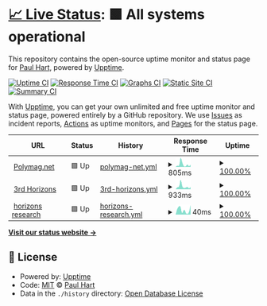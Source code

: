# [📈 Live Status](https://atomicjeep.github.io/up): <!--live status--> **🟩 All systems operational**

This repository contains the open-source uptime monitor and status page for [Paul Hart](https://atomicjeep.github.io/up), powered by [Upptime](https://github.com/upptime/upptime).

[![Uptime CI](https://github.com/atomicjeep/up/workflows/Uptime%20CI/badge.svg)](https://github.com/upptime/upptime/actions?query=workflow%3A%22Uptime+CI%22)
[![Response Time CI](https://github.com/atomicjeep/up/workflows/Response%20Time%20CI/badge.svg)](https://github.com/upptime/upptime/actions?query=workflow%3A%22Response+Time+CI%22)
[![Graphs CI](https://github.com/atomicjeep/up/workflows/Graphs%20CI/badge.svg)](https://github.com/upptime/upptime/actions?query=workflow%3A%22Graphs+CI%22)
[![Static Site CI](https://github.com/atomicjeep/up/workflows/Static%20Site%20CI/badge.svg)](https://github.com/upptime/upptime/actions?query=workflow%3A%22Static+Site+CI%22)
[![Summary CI](https://github.com/atomicjeep/up/workflows/Summary%20CI/badge.svg)](https://github.com/upptime/upptime/actions?query=workflow%3A%22Summary+CI%22)

With [Upptime](https://upptime.js.org), you can get your own unlimited and free uptime monitor and status page, powered entirely by a GitHub repository. We use [Issues](https://github.com/atomicjeep/up/issues) as incident reports, [Actions](https://github.com/atomicjeep/up/actions) as uptime monitors, and [Pages](https://atomicjeep.github.io/up) for the status page.

<!--start: status pages-->
<!-- This summary is generated by Upptime (https://github.com/upptime/upptime) -->
<!-- Do not edit this manually, your changes will be overwritten -->
<!-- prettier-ignore -->
| URL | Status | History | Response Time | Uptime |
| --- | ------ | ------- | ------------- | ------ |
| <img alt="" src="https://favicons.githubusercontent.com/www.polymag.net" height="13"> [Polymag.net](https://www.polymag.net/) | 🟩 Up | [polymag-net.yml](https://github.com/atomicjeep/up/commits/HEAD/history/polymag-net.yml) | <details><summary><img alt="Response time graph" src="./graphs/polymag-net/response-time-week.png" height="20"> 805ms</summary><br><a href="https://atomicjeep.github.io/up/history/polymag-net"><img alt="Response time 382" src="https://img.shields.io/endpoint?url=https%3A%2F%2Fraw.githubusercontent.com%2Fatomicjeep%2Fup%2FHEAD%2Fapi%2Fpolymag-net%2Fresponse-time.json"></a><br><a href="https://atomicjeep.github.io/up/history/polymag-net"><img alt="24-hour response time 357" src="https://img.shields.io/endpoint?url=https%3A%2F%2Fraw.githubusercontent.com%2Fatomicjeep%2Fup%2FHEAD%2Fapi%2Fpolymag-net%2Fresponse-time-day.json"></a><br><a href="https://atomicjeep.github.io/up/history/polymag-net"><img alt="7-day response time 805" src="https://img.shields.io/endpoint?url=https%3A%2F%2Fraw.githubusercontent.com%2Fatomicjeep%2Fup%2FHEAD%2Fapi%2Fpolymag-net%2Fresponse-time-week.json"></a><br><a href="https://atomicjeep.github.io/up/history/polymag-net"><img alt="30-day response time 497" src="https://img.shields.io/endpoint?url=https%3A%2F%2Fraw.githubusercontent.com%2Fatomicjeep%2Fup%2FHEAD%2Fapi%2Fpolymag-net%2Fresponse-time-month.json"></a><br><a href="https://atomicjeep.github.io/up/history/polymag-net"><img alt="1-year response time 407" src="https://img.shields.io/endpoint?url=https%3A%2F%2Fraw.githubusercontent.com%2Fatomicjeep%2Fup%2FHEAD%2Fapi%2Fpolymag-net%2Fresponse-time-year.json"></a></details> | <details><summary><a href="https://atomicjeep.github.io/up/history/polymag-net">100.00%</a></summary><a href="https://atomicjeep.github.io/up/history/polymag-net"><img alt="All-time uptime 100.00%" src="https://img.shields.io/endpoint?url=https%3A%2F%2Fraw.githubusercontent.com%2Fatomicjeep%2Fup%2FHEAD%2Fapi%2Fpolymag-net%2Fuptime.json"></a><br><a href="https://atomicjeep.github.io/up/history/polymag-net"><img alt="24-hour uptime 100.00%" src="https://img.shields.io/endpoint?url=https%3A%2F%2Fraw.githubusercontent.com%2Fatomicjeep%2Fup%2FHEAD%2Fapi%2Fpolymag-net%2Fuptime-day.json"></a><br><a href="https://atomicjeep.github.io/up/history/polymag-net"><img alt="7-day uptime 100.00%" src="https://img.shields.io/endpoint?url=https%3A%2F%2Fraw.githubusercontent.com%2Fatomicjeep%2Fup%2FHEAD%2Fapi%2Fpolymag-net%2Fuptime-week.json"></a><br><a href="https://atomicjeep.github.io/up/history/polymag-net"><img alt="30-day uptime 100.00%" src="https://img.shields.io/endpoint?url=https%3A%2F%2Fraw.githubusercontent.com%2Fatomicjeep%2Fup%2FHEAD%2Fapi%2Fpolymag-net%2Fuptime-month.json"></a><br><a href="https://atomicjeep.github.io/up/history/polymag-net"><img alt="1-year uptime 100.00%" src="https://img.shields.io/endpoint?url=https%3A%2F%2Fraw.githubusercontent.com%2Fatomicjeep%2Fup%2FHEAD%2Fapi%2Fpolymag-net%2Fuptime-year.json"></a></details>
| <img alt="" src="https://favicons.githubusercontent.com/www.3rdhorizons.com" height="13"> [3rd Horizons](https://www.3rdhorizons.com/) | 🟩 Up | [3rd-horizons.yml](https://github.com/atomicjeep/up/commits/HEAD/history/3rd-horizons.yml) | <details><summary><img alt="Response time graph" src="./graphs/3rd-horizons/response-time-week.png" height="20"> 933ms</summary><br><a href="https://atomicjeep.github.io/up/history/3rd-horizons"><img alt="Response time 695" src="https://img.shields.io/endpoint?url=https%3A%2F%2Fraw.githubusercontent.com%2Fatomicjeep%2Fup%2FHEAD%2Fapi%2F3rd-horizons%2Fresponse-time.json"></a><br><a href="https://atomicjeep.github.io/up/history/3rd-horizons"><img alt="24-hour response time 658" src="https://img.shields.io/endpoint?url=https%3A%2F%2Fraw.githubusercontent.com%2Fatomicjeep%2Fup%2FHEAD%2Fapi%2F3rd-horizons%2Fresponse-time-day.json"></a><br><a href="https://atomicjeep.github.io/up/history/3rd-horizons"><img alt="7-day response time 933" src="https://img.shields.io/endpoint?url=https%3A%2F%2Fraw.githubusercontent.com%2Fatomicjeep%2Fup%2FHEAD%2Fapi%2F3rd-horizons%2Fresponse-time-week.json"></a><br><a href="https://atomicjeep.github.io/up/history/3rd-horizons"><img alt="30-day response time 871" src="https://img.shields.io/endpoint?url=https%3A%2F%2Fraw.githubusercontent.com%2Fatomicjeep%2Fup%2FHEAD%2Fapi%2F3rd-horizons%2Fresponse-time-month.json"></a><br><a href="https://atomicjeep.github.io/up/history/3rd-horizons"><img alt="1-year response time 815" src="https://img.shields.io/endpoint?url=https%3A%2F%2Fraw.githubusercontent.com%2Fatomicjeep%2Fup%2FHEAD%2Fapi%2F3rd-horizons%2Fresponse-time-year.json"></a></details> | <details><summary><a href="https://atomicjeep.github.io/up/history/3rd-horizons">100.00%</a></summary><a href="https://atomicjeep.github.io/up/history/3rd-horizons"><img alt="All-time uptime 100.00%" src="https://img.shields.io/endpoint?url=https%3A%2F%2Fraw.githubusercontent.com%2Fatomicjeep%2Fup%2FHEAD%2Fapi%2F3rd-horizons%2Fuptime.json"></a><br><a href="https://atomicjeep.github.io/up/history/3rd-horizons"><img alt="24-hour uptime 100.00%" src="https://img.shields.io/endpoint?url=https%3A%2F%2Fraw.githubusercontent.com%2Fatomicjeep%2Fup%2FHEAD%2Fapi%2F3rd-horizons%2Fuptime-day.json"></a><br><a href="https://atomicjeep.github.io/up/history/3rd-horizons"><img alt="7-day uptime 100.00%" src="https://img.shields.io/endpoint?url=https%3A%2F%2Fraw.githubusercontent.com%2Fatomicjeep%2Fup%2FHEAD%2Fapi%2F3rd-horizons%2Fuptime-week.json"></a><br><a href="https://atomicjeep.github.io/up/history/3rd-horizons"><img alt="30-day uptime 100.00%" src="https://img.shields.io/endpoint?url=https%3A%2F%2Fraw.githubusercontent.com%2Fatomicjeep%2Fup%2FHEAD%2Fapi%2F3rd-horizons%2Fuptime-month.json"></a><br><a href="https://atomicjeep.github.io/up/history/3rd-horizons"><img alt="1-year uptime 100.00%" src="https://img.shields.io/endpoint?url=https%3A%2F%2Fraw.githubusercontent.com%2Fatomicjeep%2Fup%2FHEAD%2Fapi%2F3rd-horizons%2Fuptime-year.json"></a></details>
| <img alt="" src="https://favicons.githubusercontent.com/www.horizonsresearch.org" height="13"> [horizons research](https://www.horizonsresearch.org/) | 🟩 Up | [horizons-research.yml](https://github.com/atomicjeep/up/commits/HEAD/history/horizons-research.yml) | <details><summary><img alt="Response time graph" src="./graphs/horizons-research/response-time-week.png" height="20"> 40ms</summary><br><a href="https://atomicjeep.github.io/up/history/horizons-research"><img alt="Response time 88" src="https://img.shields.io/endpoint?url=https%3A%2F%2Fraw.githubusercontent.com%2Fatomicjeep%2Fup%2FHEAD%2Fapi%2Fhorizons-research%2Fresponse-time.json"></a><br><a href="https://atomicjeep.github.io/up/history/horizons-research"><img alt="24-hour response time 71" src="https://img.shields.io/endpoint?url=https%3A%2F%2Fraw.githubusercontent.com%2Fatomicjeep%2Fup%2FHEAD%2Fapi%2Fhorizons-research%2Fresponse-time-day.json"></a><br><a href="https://atomicjeep.github.io/up/history/horizons-research"><img alt="7-day response time 40" src="https://img.shields.io/endpoint?url=https%3A%2F%2Fraw.githubusercontent.com%2Fatomicjeep%2Fup%2FHEAD%2Fapi%2Fhorizons-research%2Fresponse-time-week.json"></a><br><a href="https://atomicjeep.github.io/up/history/horizons-research"><img alt="30-day response time 49" src="https://img.shields.io/endpoint?url=https%3A%2F%2Fraw.githubusercontent.com%2Fatomicjeep%2Fup%2FHEAD%2Fapi%2Fhorizons-research%2Fresponse-time-month.json"></a><br><a href="https://atomicjeep.github.io/up/history/horizons-research"><img alt="1-year response time 42" src="https://img.shields.io/endpoint?url=https%3A%2F%2Fraw.githubusercontent.com%2Fatomicjeep%2Fup%2FHEAD%2Fapi%2Fhorizons-research%2Fresponse-time-year.json"></a></details> | <details><summary><a href="https://atomicjeep.github.io/up/history/horizons-research">100.00%</a></summary><a href="https://atomicjeep.github.io/up/history/horizons-research"><img alt="All-time uptime 100.00%" src="https://img.shields.io/endpoint?url=https%3A%2F%2Fraw.githubusercontent.com%2Fatomicjeep%2Fup%2FHEAD%2Fapi%2Fhorizons-research%2Fuptime.json"></a><br><a href="https://atomicjeep.github.io/up/history/horizons-research"><img alt="24-hour uptime 100.00%" src="https://img.shields.io/endpoint?url=https%3A%2F%2Fraw.githubusercontent.com%2Fatomicjeep%2Fup%2FHEAD%2Fapi%2Fhorizons-research%2Fuptime-day.json"></a><br><a href="https://atomicjeep.github.io/up/history/horizons-research"><img alt="7-day uptime 100.00%" src="https://img.shields.io/endpoint?url=https%3A%2F%2Fraw.githubusercontent.com%2Fatomicjeep%2Fup%2FHEAD%2Fapi%2Fhorizons-research%2Fuptime-week.json"></a><br><a href="https://atomicjeep.github.io/up/history/horizons-research"><img alt="30-day uptime 100.00%" src="https://img.shields.io/endpoint?url=https%3A%2F%2Fraw.githubusercontent.com%2Fatomicjeep%2Fup%2FHEAD%2Fapi%2Fhorizons-research%2Fuptime-month.json"></a><br><a href="https://atomicjeep.github.io/up/history/horizons-research"><img alt="1-year uptime 100.00%" src="https://img.shields.io/endpoint?url=https%3A%2F%2Fraw.githubusercontent.com%2Fatomicjeep%2Fup%2FHEAD%2Fapi%2Fhorizons-research%2Fuptime-year.json"></a></details>

<!--end: status pages-->

[**Visit our status website →**](https://atomicjeep.github.io/up)

## 📄 License

- Powered by: [Upptime](https://github.com/upptime/upptime)
- Code: [MIT](./LICENSE) © [Paul Hart](https://atomicjeep.github.io/up)
- Data in the `./history` directory: [Open Database License](https://opendatacommons.org/licenses/odbl/1-0/)
